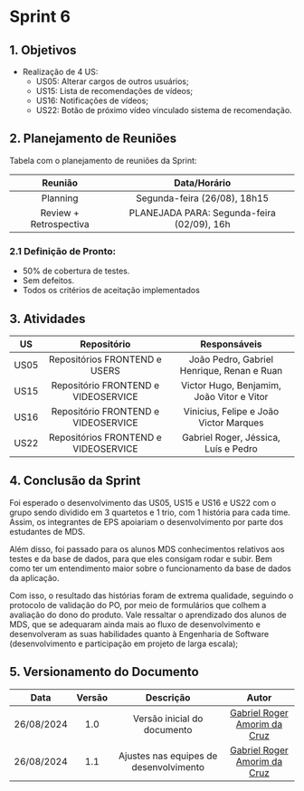 # Sprint 6

## 1. Objetivos

- Realização de 4 US:
    - US05: Alterar cargos de outros usuários;
    - US15: Lista de recomendações de vídeos;
    - US16: Notificações de vídeos;
    - US22: Botão de próximo vídeo vinculado sistema de recomendação.
 
## 2. Planejamento de Reuniões

Tabela com o planejamento de reuniões da Sprint:

| Reunião | Data/Horário |
| :-----: | :----------: |
| Planning | Segunda-feira (26/08), 18h15 |
| Review + Retrospectiva | PLANEJADA PARA: Segunda-feira (02/09), 16h |

### 2.1 Definição de Pronto:
   - 50% de cobertura de testes.
   - Sem defeitos.
   - Todos os critérios de aceitação implementados 

## 3. Atividades
| US | Repositório | Responsáveis |
| :---: | :---------: | :----------: |
| US05 | Repositórios FRONTEND e USERS | João Pedro, Gabriel Henrique, Renan e Ruan |
| US15 | Repositório FRONTEND e VIDEOSERVICE | Victor Hugo, Benjamim, João Vitor e Vitor |
| US16 | Repositório FRONTEND e VIDEOSERVICE | Vinicius, Felipe e João Victor Marques |
| US22 | Repositórios FRONTEND e VIDEOSERVICE | Gabriel Roger, Jéssica, Luís e Pedro |

## 4. Conclusão da Sprint

Foi esperado o desenvolvimento das US05, US15 e US16 e US22 com o grupo sendo dividido em 3 quartetos e 1 trio, com 1 história para cada time. Assim, os integrantes de EPS apoiariam o desenvolvimento por parte dos estudantes de MDS.

Além disso, foi passado para os alunos MDS conhecimentos relativos aos testes e da base de dados, para que eles consigam rodar e subir. Bem como ter um entendimento maior sobre o funcionamento da base de dados da aplicação.

Com isso, o resultado das histórias foram de extrema qualidade, seguindo o protocolo de validação do PO, por meio de formulários que colhem a avaliação do dono do produto. Vale ressaltar o aprendizado dos alunos de MDS, que se adequaram ainda mais ao fluxo de desenvolvimento e desenvolveram as suas habilidades quanto à Engenharia de Software (desenvolvimento e participação em projeto de larga escala);

## 5. Versionamento do Documento

| Data | Versão | Descrição | Autor |
| :-----: | :-------------: | :---------------: | :-: |
| 26/08/2024 | 1.0 | Versão inicial do documento | [Gabriel Roger Amorim da Cruz](https://github.com/GabrielRoger07) |
| 26/08/2024 | 1.1 | Ajustes nas equipes de desenvolvimento | [Gabriel Roger Amorim da Cruz](https://github.com/GabrielRoger07) |